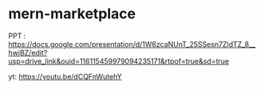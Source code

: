 # mern-marketplace

PPT : https://docs.google.com/presentation/d/1W6zcaNUnT_25SSesn7ZldTZ_8__hwiBZ/edit?usp=drive_link&ouid=116115459979094235171&rtpof=true&sd=true

yt: https://youtu.be/dCQFnWutehY
